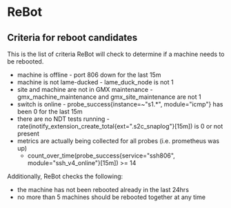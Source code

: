ReBot
======

Criteria for reboot candidates
---

This is the list of criteria ReBot will check to determine if a machine needs
to be rebooted. 

- machine is offline - port 806 down for the last 15m
- machine is not lame-ducked - lame_duck_node is not 1
- site and machine are not in GMX maintenance - gmx_machine_maintenance and gmx_site_maintenance are not 1
- switch is online - probe_success{instance=~"s1.*", module="icmp"} has been 0 for the last 15m
- there are no NDT tests running - rate(inotify_extension_create_total{ext=".s2c_snaplog"}[15m]) is 0 or not present
- metrics are actually being collected for all probes (i.e. prometheus was up)
  - count_over_time(probe_success{service="ssh806", module="ssh_v4_online"}[15m]) >= 14

Additionally, ReBot checks the following:
- the machine has not been rebooted already in the last 24hrs
- no more than 5 machines should be rebooted together at any time